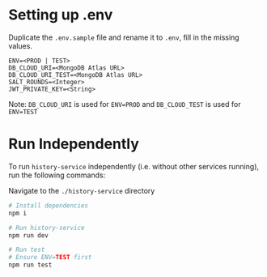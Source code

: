 # Setting up .env

Duplicate the `.env.sample` file and rename it to `.env`, fill in the missing values.

```text
ENV=<PROD | TEST>
DB_CLOUD_URI=<MongoDB Atlas URL>
DB_CLOUD_URI_TEST=<MongoDB Atlas URL>
SALT_ROUNDS=<Integer>
JWT_PRIVATE_KEY=<String>
```

Note: `DB_CLOUD_URI` is used for `ENV=PROD` and `DB_CLOUD_TEST` is used for `ENV=TEST`

# Run Independently

To run `history-service` independently (i.e. without other services running), run the following commands:

Navigate to the `./history-service` directory

```bash
# Install dependencies
npm i

# Run history-service
npm run dev

# Run test
# Ensure ENV=TEST first
npm run test
```
